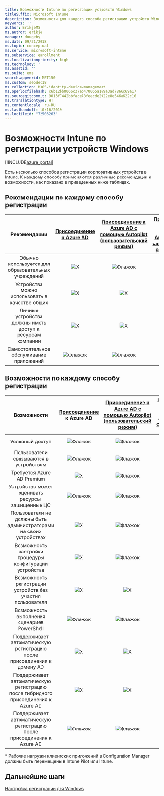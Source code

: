 ```yaml
---
title: Возможности Intune по регистрации устройств Windows
titleSuffix: Microsoft Intune
description: Возможности для каждого способа регистрации устройств Windows
keywords: ''
author: ErikjeMS
ms.author: erikje
manager: dougeby
ms.date: 09/21/2018
ms.topic: conceptual
ms.service: microsoft-intune
ms.subservice: enrollment
ms.localizationpriority: high
ms.technology: ''
ms.assetid: ''
ms.suite: ems
search.appverid: MET150
ms.custom: seodec18
ms.collection: M365-identity-device-management
ms.openlocfilehash: c6b12bb0066c37eb470065a169a3ad7866c69a17
ms.sourcegitcommit: 9013f7442bbface78feecde2922e8e546a622c16
ms.translationtype: HT
ms.contentlocale: ru-RU
ms.lasthandoff: 10/16/2019
ms.locfileid: "72503263"
---
```

# <a name="intune-enrollment-method-capabilities-for-windows-devices"></a>Возможности Intune по регистрации устройств Windows
[!INCLUDE[azure_portal](../includes/azure_portal.md)]

Есть несколько способов регистрации корпоративных устройств в Intune. К каждому способу применяются различные рекомендации и возможности, как показано в приведенных ниже таблицах.

## <a name="best-practices-by-enrollment-method"></a>Рекомендации по каждому способу регистрации
| **Рекомендации** | **[Присоединение к Azure AD](windows-enroll.md#enable-windows-10-automatic-enrollment)**|**[Присоединение к Azure AD с помощью Autopilot (пользовательский режим)](enrollment-autopilot.md)** |**[Присоединение к Azure AD с помощью Autopilot (режим самостоятельного развертывания)](enrollment-autopilot.md)** |**[Массовая регистрация](windows-bulk-enroll.md)**|**[DEM](device-enrollment-manager-enroll.md)** | **[BYOD](device-enrollment.md#bring-your-own-device)** | **[Объект групповой политики](https://docs.microsoft.com/windows/client-management/mdm/enroll-a-windows-10-device-automatically-using-group-policy)** | **[Совместное управление](https://docs.microsoft.com/sccm/core/clients/manage/co-management-overview)** |
|:---:|:---:|:---:|:---:|:---:|:---:|:---:|:---:|:---:|
|Обычно используется для образовательных учреждений|![X](./media/enrollment-method-capab/xmark.png)|![Флажок](./media/enrollment-method-capab/checkmark.png)|![X](./media/enrollment-method-capab/xmark.png)|![Флажок](./media/enrollment-method-capab/checkmark.png)|![Флажок](./media/enrollment-method-capab/checkmark.png)|![X](./media/enrollment-method-capab/xmark.png)|![X](./media/enrollment-method-capab/xmark.png)|![X](./media/enrollment-method-capab/xmark.png)|
|Устройства можно использовать в качестве общих|![X](./media/enrollment-method-capab/xmark.png)|![X](./media/enrollment-method-capab/xmark.png)|![Флажок](./media/enrollment-method-capab/checkmark.png)|![Флажок](./media/enrollment-method-capab/checkmark.png)|![Флажок](./media/enrollment-method-capab/checkmark.png)|![X](./media/enrollment-method-capab/xmark.png)|![X](./media/enrollment-method-capab/xmark.png)|![X](./media/enrollment-method-capab/xmark.png)|
|Личные устройства должны иметь доступ к ресурсам компании|![X](./media/enrollment-method-capab/xmark.png)|![X](./media/enrollment-method-capab/xmark.png)|![X](./media/enrollment-method-capab/xmark.png)|![X](./media/enrollment-method-capab/xmark.png)|![X](./media/enrollment-method-capab/xmark.png)|![Флажок](./media/enrollment-method-capab/checkmark.png)|![X](./media/enrollment-method-capab/xmark.png)|![X](./media/enrollment-method-capab/xmark.png)|
|Самостоятельное обслуживание приложений|![Флажок](./media/enrollment-method-capab/checkmark.png)|![Флажок](./media/enrollment-method-capab/checkmark.png)|![Флажок](./media/enrollment-method-capab/checkmark.png)|![X](./media/enrollment-method-capab/xmark.png)|![X](./media/enrollment-method-capab/xmark.png)|![Флажок](./media/enrollment-method-capab/checkmark.png)|![Флажок](./media/enrollment-method-capab/checkmark.png)|![Флажок](./media/enrollment-method-capab/checkmark.png)|

## <a name="capabilities-by-enrollment-method"></a>Возможности по каждому способу регистрации

| **Возможности** | **[Присоединение к Azure AD](windows-enroll.md#enable-windows-10-automatic-enrollment)**|**[Присоединение к Azure AD с помощью Autopilot (пользовательский режим)](enrollment-autopilot.md)** |**[Присоединение к Azure AD с помощью Autopilot (режим самостоятельного развертывания)](enrollment-autopilot.md)** |**[Массовая регистрация](windows-bulk-enroll.md)**|**[DEM](device-enrollment-manager-enroll.md)** | **[BYOD](device-enrollment.md#bring-your-own-device)** | **[Объект групповой политики](https://docs.microsoft.com/windows/client-management/mdm/enroll-a-windows-10-device-automatically-using-group-policy)** | **[Совместное управление](https://docs.microsoft.com/sccm/core/clients/manage/co-management-overview)** |
|:---:|:---:|:---:|:---:|:---:|:---:|:---:|:---:|:---:|
|Условный доступ                                      |![Флажок](./media/enrollment-method-capab/checkmark.png)|![Флажок](./media/enrollment-method-capab/checkmark.png)|![Флажок](./media/enrollment-method-capab/checkmark.png)|![X](./media/enrollment-method-capab/xmark.png)|![X](./media/enrollment-method-capab/xmark.png)|![Флажок](./media/enrollment-method-capab/checkmark.png)|![Флажок](./media/enrollment-method-capab/checkmark.png)|![Флажок](./media/enrollment-method-capab/checkmark.png)|
|Пользователи связываются в устройством                    |![Флажок](./media/enrollment-method-capab/checkmark.png)|![Флажок](./media/enrollment-method-capab/checkmark.png)|![X](./media/enrollment-method-capab/xmark.png)|![X](./media/enrollment-method-capab/xmark.png)|![X](./media/enrollment-method-capab/xmark.png)|![Флажок](./media/enrollment-method-capab/checkmark.png)|![Флажок](./media/enrollment-method-capab/checkmark.png)|![Флажок](./media/enrollment-method-capab/checkmark.png)|
|Требуется Azure AD Premium                               |![X](./media/enrollment-method-capab/xmark.png)|![Флажок](./media/enrollment-method-capab/checkmark.png)|![Флажок](./media/enrollment-method-capab/checkmark.png)|![Флажок](./media/enrollment-method-capab/checkmark.png)|![X](./media/enrollment-method-capab/xmark.png)|![X](./media/enrollment-method-capab/xmark.png)|![Флажок](./media/enrollment-method-capab/checkmark.png)|![Флажок](./media/enrollment-method-capab/checkmark.png)|
|Устройство может оценивать ресурсы, защищенные ЦС             |![Флажок](./media/enrollment-method-capab/checkmark.png)|![Флажок](./media/enrollment-method-capab/checkmark.png)|![Флажок](./media/enrollment-method-capab/checkmark.png)|![Флажок](./media/enrollment-method-capab/checkmark.png)|![X](./media/enrollment-method-capab/xmark.png)|![Флажок](./media/enrollment-method-capab/checkmark.png)|![Флажок](./media/enrollment-method-capab/checkmark.png)|![Флажок](./media/enrollment-method-capab/checkmark.png)|
|Пользователи не должны быть администраторами на своих устройствах               |![X](./media/enrollment-method-capab/xmark.png)|![Флажок](./media/enrollment-method-capab/checkmark.png)|![Флажок](./media/enrollment-method-capab/checkmark.png)|![Флажок](./media/enrollment-method-capab/checkmark.png)|![X](./media/enrollment-method-capab/xmark.png)|![X](./media/enrollment-method-capab/xmark.png)|![X](./media/enrollment-method-capab/xmark.png)|![X](./media/enrollment-method-capab/xmark.png)|
|Возможность настройки процедуры конфигурации устройства        |![X](./media/enrollment-method-capab/xmark.png)|![Флажок](./media/enrollment-method-capab/checkmark.png)|![Флажок](./media/enrollment-method-capab/checkmark.png)|![X](./media/enrollment-method-capab/xmark.png)|![X](./media/enrollment-method-capab/xmark.png)|![X](./media/enrollment-method-capab/xmark.png)|![X](./media/enrollment-method-capab/xmark.png)|![X](./media/enrollment-method-capab/xmark.png)|
|Возможность регистрации устройств без участия пользователя      |![X](./media/enrollment-method-capab/xmark.png)|![X](./media/enrollment-method-capab/xmark.png)|![Флажок](./media/enrollment-method-capab/checkmark.png)|![Флажок](./media/enrollment-method-capab/checkmark.png)|![Флажок](./media/enrollment-method-capab/checkmark.png)|![X](./media/enrollment-method-capab/xmark.png)|![Флажок](./media/enrollment-method-capab/checkmark.png)|![Флажок](./media/enrollment-method-capab/checkmark.png)|
|Возможность выполнения сценариев PowerShell                       |![Флажок](./media/enrollment-method-capab/checkmark.png)|![Флажок](./media/enrollment-method-capab/checkmark.png)|![Флажок](./media/enrollment-method-capab/checkmark.png)|![Флажок](./media/enrollment-method-capab/checkmark.png)|![Флажок](./media/enrollment-method-capab/checkmark.png)|![X](./media/enrollment-method-capab/xmark.png)|![X](./media/enrollment-method-capab/xmark.png)|![X](./media/enrollment-method-capab/checkmark.png)\*| 
|Поддерживает автоматическую регистрацию после присоединения к домену AD      |![X](./media/enrollment-method-capab/xmark.png)|![X](./media/enrollment-method-capab/xmark.png)|![X](./media/enrollment-method-capab/xmark.png)|![X](./media/enrollment-method-capab/xmark.png)|![X](./media/enrollment-method-capab/xmark.png)|![X](./media/enrollment-method-capab/xmark.png)|![Флажок](./media/enrollment-method-capab/checkmark.png)|![Флажок](./media/enrollment-method-capab/checkmark.png)|
|Поддерживает автоматическую регистрацию после гибридного присоединения к Azure AD|![X](./media/enrollment-method-capab/xmark.png)|![X](./media/enrollment-method-capab/xmark.png)|![X](./media/enrollment-method-capab/xmark.png)|![X](./media/enrollment-method-capab/xmark.png)|![X](./media/enrollment-method-capab/xmark.png)|![X](./media/enrollment-method-capab/xmark.png)|![Флажок](./media/enrollment-method-capab/checkmark.png)|![Флажок](./media/enrollment-method-capab/checkmark.png)|
|Поддерживает автоматическую регистрацию после присоединения к Azure AD       |![Флажок](./media/enrollment-method-capab/checkmark.png)|![Флажок](./media/enrollment-method-capab/checkmark.png)|![Флажок](./media/enrollment-method-capab/checkmark.png)|![Флажок](./media/enrollment-method-capab/checkmark.png)|![Флажок](./media/enrollment-method-capab/checkmark.png)|![Флажок](./media/enrollment-method-capab/checkmark.png)|![X](./media/enrollment-method-capab/xmark.png)|![X](./media/enrollment-method-capab/xmark.png)|

\* Рабочие нагрузки клиентских приложений в Configuration Manager должны быть перемещены в Intune Pilot или Intune.

## <a name="next-steps"></a>Дальнейшие шаги

[Настройка регистрации для Windows](windows-enroll.md)


